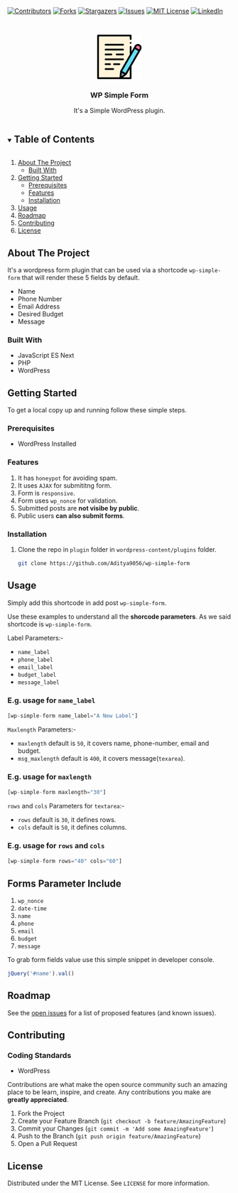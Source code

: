 [![Contributors][contributors-shield]][contributors-url]
[![Forks][forks-shield]][forks-url]
[![Stargazers][stars-shield]][stars-url]
[![Issues][issues-shield]][issues-url]
[![MIT License][license-shield]][license-url]
[![LinkedIn][linkedin-shield]][linkedin-url] 

<!-- PROJECT LOGO -->
<br />
<p align="center">
  <a href="https://github.com/Aditya9056/wp-simple-form">
    <img src="public/images/contact-form.png" alt="WP Simple Form" width="100">
  </a>

  <h3 align="center">WP Simple Form</h3>

  <p align="center">
    It's a Simple WordPress plugin.
    <!-- <a href="https://github.com/Aditya9056/wp-simple-form/issues">Request Feature</a> -->
  </p>
</p>

<!-- TABLE OF CONTENTS -->
<details open="open">
  <summary><h2 style="display: inline-block">Table of Contents</h2></summary>
  <ol>
    <li>
      <a href="#about-the-project">About The Project</a>
      <ul>
        <li><a href="#built-with">Built With</a></li>
      </ul>
    </li>
    <li>
      <a href="#getting-started">Getting Started</a>
      <ul>
        <li><a href="#prerequisites">Prerequisites</a></li>
        <li><a href="#features">Features</a></li>
        <li><a href="#installation">Installation</a></li>
      </ul>
    </li>
    <li><a href="#usage">Usage</a></li>
    <li><a href="#roadmap">Roadmap</a></li>
    <li><a href="#contributing">Contributing</a></li>
    <li><a href="#license">License</a></li>
  </ol>
</details>

## About The Project

<!-- [![Product Name Screen Shot][product-screenshot]](https://example.com) -->
<!-- `aditya9056`, `a-wordpress-theme` and `It's a wordpress theme` -->

It's a wordpress form plugin that can be used via a shortcode `wp-simple-form` that will render these 5 fields by default.

* Name
* Phone Number
* Email Address
* Desired Budget
* Message

### Built With

* JavaScript ES Next
* PHP
* WordPress

<!-- GETTING STARTED -->
## Getting Started

To get a local copy up and running follow these simple steps.

### Prerequisites

* WordPress Installed

### Features

1. It has `honeypot` for avoiding spam.
2. It uses `AJAX` for submititng form.
3. Form is `responsive`.
4. Form uses `wp_nonce` for validation.
5. Submitted posts are **not visibe by public**.
6. Public users **can also submit forms**.

### Installation

1. Clone the repo in `plugin` folder in `wordpress-content/plugins` folder.

   ```sh
   git clone https://github.com/Aditya9056/wp-simple-form
   ```

## Usage

Simply add this shortcode in add post `wp-simple-form`.

Use these examples to understand all the **shorcode parameters**.
As we said shortcode is `wp-simple-form`.

Label Parameters:-

* `name_label`
* `phone_label`
* `email_label`
* `budget_label`
* `message_label`
  
### E.g. usage for `name_label`

  ```php
  [wp-simple-form name_label="A New Label"]
  ```

`Maxlength` Parameters:-

* `maxlength` default is `50`, it covers name, phone-number, email and budget.
* `msg_maxlength` default is `400`, it covers message(`texarea`).

### E.g. usage for `maxlength`

  ```php
  [wp-simple-form maxlength="30"]
  ```

`rows` and `cols` Parameters for `textarea`:-

* `rows` default is `30`, it defines rows.
* `cols` default is `50`, it defines columns.

### E.g. usage for `rows` and `cols`

  ```php
  [wp-simple-form rows="40" cols="60"]
  ```

## Forms Parameter Include

1. `wp_nonce`
2. `date-time`
3. `name`
4. `phone`
5. `email`
6. `budget`
7. `message`

To grab form fields value use this simple snippet in developer console.

```javascript
jQuery('#name').val()
```

## Roadmap

See the [open issues](https://github.com/aditya9056/wp-simple-form/issues) for a list of proposed features (and known issues).

## Contributing

### Coding Standards
* WordPress

Contributions are what make the open source community such an amazing place to be learn, inspire, and create. Any contributions you make are **greatly appreciated**.

1. Fork the Project
2. Create your Feature Branch (`git checkout -b feature/AmazingFeature`)
3. Commit your Changes (`git commit -m 'Add some AmazingFeature'`)
4. Push to the Branch (`git push origin feature/AmazingFeature`)
5. Open a Pull Request

## License

Distributed under the MIT License. See `LICENSE` for more information.


[contributors-shield]: https://img.shields.io/github/contributors/Aditya9056/repo.svg?style=for-the-badge
[contributors-url]: https://github.com/Aditya9056/wp-simple-form/graphs/contributors

[forks-shield]: https://img.shields.io/github/forks/Aditya9056/repo.svg?style=for-the-badge
[forks-url]: https://github.com/Aditya9056/wp-simple-form/network/members

[stars-shield]: https://img.shields.io/github/stars/Aditya9056/repo.svg?style=for-the-badge
[stars-url]: https://github.com/Aditya9056/wp-simple-form/stargazers

[issues-shield]: https://img.shields.io/github/issues/Aditya9056/repo.svg?style=for-the-badge
[issues-url]: https://github.com/Aditya9056/wp-simple-form/issues

[license-shield]: https://img.shields.io/github/license/Aditya9056/a-wordpress-theme.svg?style=for-the-badge
[license-url]: https://github.com/Aditya9056/wp-simple-form/blob/master/LICENSE.txt

[linkedin-shield]: https://img.shields.io/badge/-LinkedIn-black.svg?style=for-the-badge&logo=linkedin&colorB=555
[linkedin-url]: https://linkedin.com/in/iadityajain